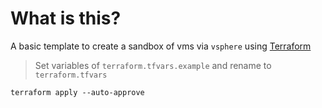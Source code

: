 # What is this?

A basic template to create a sandbox of vms via `vsphere` using [Terraform](https://www.terraform.io)

> Set variables of `terraform.tfvars.example` and rename to `terraform.tfvars`

```
terraform apply --auto-approve
```

